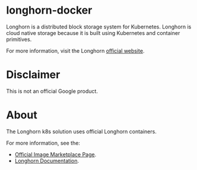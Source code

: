 longhorn-docker
============

Longhorn is a distributed block storage system for Kubernetes. 
Longhorn is cloud native storage because it is built using Kubernetes and container primitives.

For more information, visit the Longhorn [official website](https://longhorn.io/).

# Disclaimer
This is not an official Google product.

# <a name="about"></a>About

The Longhorn k8s solution uses official Longhorn containers.

For more information, see the:

- [Official Image Marketplace Page](https://console.cloud.google.com/marketplace/details/google/longhorn).
- [Longhorn Documentation](https://github.com/GoogleCloudPlatform/click-to-deploy/tree/master/k8s/longhorn).


